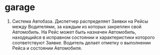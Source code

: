 # garage

1.	Система Автобаза. Диспетчер распределяет Заявки на Рейсы между Водителями, 
за каждым из которых закреплен свой Автомобиль. На Рейс может быть назначен Автомобиль, 
находящийся в исправном состоянии и характеристики которого соответствуют Заявке. 
Водитель делает отметку о выполнении Рейса и состоянии Автомобиля.
